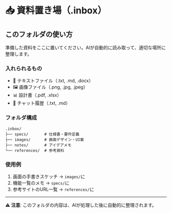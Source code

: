 # 📥 資料置き場（.inbox）

## このフォルダの使い方

準備した資料をここに置いてください。AIが自動的に読み取って、適切な場所に整理します。

### 入れられるもの
- 📝 テキストファイル（.txt, .md, .docx）
- 🖼️ 画像ファイル（.png, .jpg, .jpeg）
- 📊 設計書（.pdf, .xlsx）
- 💬 チャット履歴（.txt, .md）

### フォルダ構成
```
.inbox/
├── specs/       # 仕様書・要件定義
├── images/      # 画面デザイン・UI案
├── notes/       # アイデアメモ
└── references/  # 参考資料
```

### 使用例
1. 画面の手書きスケッチ → `images/`に
2. 機能一覧のメモ → `specs/`に
3. 参考サイトのURL一覧 → `references/`に

---
⚠️ **注意**: このフォルダの内容は、AIが処理した後に自動的に整理されます。